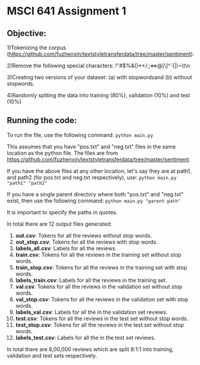 # MSCI 641 Assignment 1


## Objective:
1)Tokenizing the corpus (https://github.com/fuzhenxin/textstyletransferdata/tree/master/sentiment).

2)Remove the following special characters: !"#$%&()*+/:;<=>@[\\]^`{|}~\t\n

3)Creating two versions of your dataset: (a) with stopwordsand (b) without stopwords.

4)Randomly spliting the data into training (80%), validation (10%) and test (10%) 


## Running the code:
To run the file, use the following command:
```python main.py```

This assumes that you have "pos.txt" and "neg.txt" files in the same location as the python file. The files are from https://github.com/fuzhenxin/textstyletransferdata/tree/master/sentiment.

If you have the above files at any other location, let's say they are at path1, and path2 (for pos.txt and neg.txt respectively), use:
```python main.py "path1" "path2"```

If you have a single parent directory where both "pos.txt" and "neg.txt" exist, then use the following command:
```python main.py "parent path"```

It is important to specify the paths in quotes.


In total there are 12 output files generated:

1) **out.csv**: Tokens for all the reviews without stop words.
2) **out_stop.csv**: Tokens for all the reviews with stop words.
3) **labels_all.csv**: Labels for all the reviews.
4) **train.csv**: Tokens for all the reviews in the training set without stop words.
5) **train_stop.csv**: Tokens for all the reviews in the training set with stop words.
6) **labels_train.csv**: Labels for all the reviews in the training set.
7) **val.csv**: Tokens for all the reviews in the validation set without stop words.
8) **val_stop.csv**: Tokens for all the reviews in the validation set with stop words.
9) **labels_val.csv**: Labels for all the in the validation set reviews.
10) **test.csv**: Tokens for all the reviews in the test set without stop words.
11) **test_stop.csv**: Tokens for all the reviews in the test set without stop words.
12) **labels_test.csv**: Labels for all the in the test set reviews.

In total there are 8,00,000 reviews which are split 8:1:1 into training, validation and test sets respectively.
